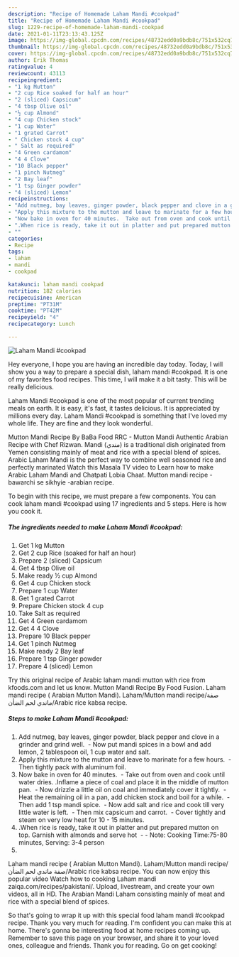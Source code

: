 ```yaml
---
description: "Recipe of Homemade Laham Mandi #cookpad"
title: "Recipe of Homemade Laham Mandi #cookpad"
slug: 1229-recipe-of-homemade-laham-mandi-cookpad
date: 2021-01-11T23:13:43.125Z
image: https://img-global.cpcdn.com/recipes/48732edd0a9bdb8c/751x532cq70/laham-mandi-cookpad-recipe-main-photo.jpg
thumbnail: https://img-global.cpcdn.com/recipes/48732edd0a9bdb8c/751x532cq70/laham-mandi-cookpad-recipe-main-photo.jpg
cover: https://img-global.cpcdn.com/recipes/48732edd0a9bdb8c/751x532cq70/laham-mandi-cookpad-recipe-main-photo.jpg
author: Erik Thomas
ratingvalue: 4
reviewcount: 43113
recipeingredient:
- "1 kg Mutton"
- "2 cup Rice soaked for half an hour"
- "2 (sliced) Capsicum"
- "4 tbsp Olive oil"
- "½ cup Almond"
- "4 cup Chicken stock"
- "1 cup Water"
- "1 grated Carrot"
- " Chicken stock 4 cup"
- " Salt as required"
- "4 Green cardamom"
- "4 4 Clove"
- "10 Black pepper"
- "1 pinch Nutmeg"
- "2 Bay leaf"
- "1 tsp Ginger powder"
- "4 (sliced) Lemon"
recipeinstructions:
- "Add nutmeg, bay leaves, ginger powder, black pepper and clove in a grinder and grind well.  Now put mandi spices in a bowl and add lemon, 2 tablespoon oil, 1 cup water and salt."
- "Apply this mixture to the mutton and leave to marinate for a few hours.  Then tightly pack with aluminum foil."
- "Now bake in oven for 40 minutes.  Take out from oven and cook until water dries. .Inflame a piece of coal and place it in the middle of mutton pan.  Now drizzle a little oil on coal and immediately cover it tightly.  Heat the remaining oil in a pan, add chicken stock and boil for a while.  Then add 1 tsp mandi spice.  Now add salt and rice and cook till very little water is left.  Then mix capsicum and carrot.  Cover tightly and steam on very low heat for 10 - 15 minutes."
- ".When rice is ready, take it out in platter and put prepared mutton on top. Garnish with almonds and serve hot   Note: Cooking Time:75-80 minutes, Serving: 3-4 person"
- ""
categories:
- Recipe
tags:
- laham
- mandi
- cookpad

katakunci: laham mandi cookpad 
nutrition: 182 calories
recipecuisine: American
preptime: "PT31M"
cooktime: "PT42M"
recipeyield: "4"
recipecategory: Lunch

---
```



![Laham Mandi #cookpad](https://img-global.cpcdn.com/recipes/48732edd0a9bdb8c/751x532cq70/laham-mandi-cookpad-recipe-main-photo.jpg)

Hey everyone, I hope you are having an incredible day today. Today, I will show you a way to prepare a special dish, laham mandi #cookpad. It is one of my favorites food recipes. This time, I will make it a bit tasty. This will be really delicious.

Laham Mandi #cookpad is one of the most popular of current trending meals on earth. It is easy, it's fast, it tastes delicious. It is appreciated by millions every day. Laham Mandi #cookpad is something that I've loved my whole life. They are fine and they look wonderful.

Mutton Mandi Recipe By BaBa Food RRC - Mutton Mandi Authentic Arabian Recipe with Chef Rizwan. Mandi (مندي‎) is a traditional dish originated from Yemen consisting mainly of meat and rice with a special blend of spices. Arabic Laham Mandi is the perfect way to combine well seasoned rice and perfectly marinated Watch this Masala TV video to Learn how to make Arabic Laham Mandi and Chatpati Lobia Chaat. Mutton mandi recipe -bawarchi se sikhyie -arabian recipe.


To begin with this recipe, we must prepare a few components. You can cook laham mandi #cookpad using 17 ingredients and 5 steps. Here is how you cook it.

<!--inarticleads1-->

##### The ingredients needed to make Laham Mandi #cookpad:

1. Get 1 kg Mutton
1. Get 2 cup Rice (soaked for half an hour)
1. Prepare 2 (sliced) Capsicum
1. Get 4 tbsp Olive oil
1. Make ready ½ cup Almond
1. Get 4 cup Chicken stock
1. Prepare 1 cup Water
1. Get 1 grated Carrot
1. Prepare  Chicken stock 4 cup
1. Take  Salt as required
1. Get 4 Green cardamom
1. Get 4 4 Clove
1. Prepare 10 Black pepper
1. Get 1 pinch Nutmeg
1. Make ready 2 Bay leaf
1. Prepare 1 tsp Ginger powder
1. Prepare 4 (sliced) Lemon


Try this original recipe of Arabic laham mandi mutton with rice from kfoods.com and let us know. Mutton Mandi Recipe By Food Fusion. Laham mandi recipe ( Arabian Mutton Mandi). Laham/Mutton mandi recipe/صفة ماندي لحم الضأن/Arabic rice kabsa recipe. 

<!--inarticleads2-->

##### Steps to make Laham Mandi #cookpad:

1. Add nutmeg, bay leaves, ginger powder, black pepper and clove in a grinder and grind well.  - Now put mandi spices in a bowl and add lemon, 2 tablespoon oil, 1 cup water and salt.
1. Apply this mixture to the mutton and leave to marinate for a few hours.  - Then tightly pack with aluminum foil.
1. Now bake in oven for 40 minutes.  - Take out from oven and cook until water dries. .Inflame a piece of coal and place it in the middle of mutton pan.  - Now drizzle a little oil on coal and immediately cover it tightly.  - Heat the remaining oil in a pan, add chicken stock and boil for a while.  - Then add 1 tsp mandi spice.  - Now add salt and rice and cook till very little water is left.  - Then mix capsicum and carrot.  - Cover tightly and steam on very low heat for 10 - 15 minutes.
1. .When rice is ready, take it out in platter and put prepared mutton on top. Garnish with almonds and serve hot  -  - Note: Cooking Time:75-80 minutes, Serving: 3-4 person
1. 


Laham mandi recipe ( Arabian Mutton Mandi). Laham/Mutton mandi recipe/صفة ماندي لحم الضأن/Arabic rice kabsa recipe. You can now enjoy this popular video Watch how to cooking Laham mandi zaiqa.com/recipes/pakistani/. Upload, livestream, and create your own videos, all in HD. The Arabian Mandi Laham consisting mainly of meat and rice with a special blend of spices. 

So that's going to wrap it up with this special food laham mandi #cookpad recipe. Thank you very much for reading. I'm confident you can make this at home. There's gonna be interesting food at home recipes coming up. Remember to save this page on your browser, and share it to your loved ones, colleague and friends. Thank you for reading. Go on get cooking!
